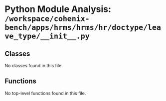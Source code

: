 # Python Module Analysis: `/workspace/cohenix-bench/apps/hrms/hrms/hr/doctype/leave_type/__init__.py`

## Classes

No classes found in this file.


## Functions

No top-level functions found in this file.
